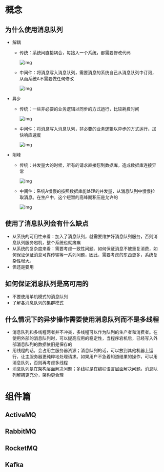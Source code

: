 # 概念

## 为什么使用消息队列

- 解耦
  - 传统：系统间直接耦合，每接入一个系统，都需要修改代码
  
    ![img](https://wingbun-notes-image.oss-cn-guangzhou.aliyuncs.com/images/007S8ZIlgy1ggzlaeqd1qj30fl0a7wf7.jpg)
  
  - 中间件：将消息写入消息队列，需要消息的系统自己从消息队列中订阅，从而系统A不需要做任何修改
  
    ![img](https://wingbun-notes-image.oss-cn-guangzhou.aliyuncs.com/images/007S8ZIlgy1ggzlang3m1j30dl0a7t9a.jpg)
  
- 异步
  - 传统：一些非必要的业务逻辑以同步的方式运行，比较耗费时间
  
    ![img](https://wingbun-notes-image.oss-cn-guangzhou.aliyuncs.com/images/007S8ZIlgy1ggzlcld8bfj30i408bwev.jpg)
  
  - 中间件：将消息写入消息队列，非必要的业务逻辑以异步的方式运行，加快响应速度
  
    ![img](https://wingbun-notes-image.oss-cn-guangzhou.aliyuncs.com/images/007S8ZIlgy1ggzlcs8ebdj30hp09fwf3.jpg)
  
- 削峰
  - 传统：并发量大的时候，所有的请求直接怼到数据库，造成数据库连接异常
  
    ![img](https://wingbun-notes-image.oss-cn-guangzhou.aliyuncs.com/images/007S8ZIlgy1ggzldnsbj9j30e90dwaao.jpg)
  
  - 中间件：系统A慢慢的按照数据库能处理的并发量，从消息队列中慢慢拉取消息。在生产中，这个短暂的高峰期积压是允许的
  
    ![img](https://wingbun-notes-image.oss-cn-guangzhou.aliyuncs.com/images/007S8ZIlgy1ggzldxkusnj30if0dwgme.jpg)

## 使用了消息队列会有什么缺点

- 从系统的可用性来看：加入了消息队列，就需要维护好消息队列服务，否则消息队列服务宕机，整个系统也就瘫痪
- 从系统的复杂度来看：需要考虑一致性问题、如何保证消息不被重复消费，如何保证保证消息可靠传输等一系列问题，因此，需要考虑的东西更多，系统复杂性增大。
- 但还是要用

## 如何保证消息队列是高可用的

- 不要使用单机模式的消息队列
- 了解各消息队列的集群模式

## 什么情况下的异步操作需要使用消息队列而不是多线程

- 消息队列和多线程两者并不冲突，多线程可以作为队列的生产者和消费者。在使用外部的消息队列时，可以提高应用的稳定性，当程序宕机后，已经写入外部消息队列的数据依旧是保存的
- 用线程的话，会占用主服务器资源；消息队列的话，可以放到其他机器上运行，让主服务器更纯粹地处理请求。如果用户不急着知道结果的操作，可以用消息队列，否则再考虑多线程
- 消息队列是在架构层面解决问题；多线程是在编程语言层面解决问题。消息队列解耦更充分，架构更合理


# 组件篇

## ActiveMQ

## RabbitMQ

## RocketMQ

## Kafka

